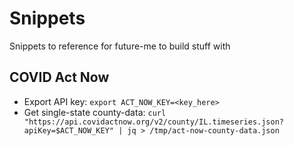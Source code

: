 # Snippets

Snippets to reference for future-me to build stuff with

## COVID Act Now

- Export API key: `export ACT_NOW_KEY=<key_here>`
- Get single-state county-data: `curl "https://api.covidactnow.org/v2/county/IL.timeseries.json?apiKey=$ACT_NOW_KEY" | jq > /tmp/act-now-county-data.json`
